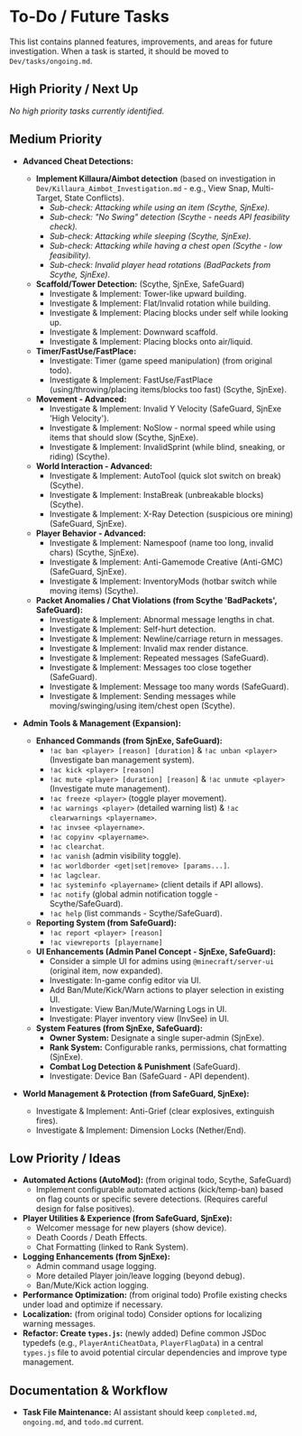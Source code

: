 # To-Do / Future Tasks

This list contains planned features, improvements, and areas for future investigation. When a task is started, it should be moved to `Dev/tasks/ongoing.md`.

## High Priority / Next Up
*No high priority tasks currently identified.*

## Medium Priority

*   **Advanced Cheat Detections:**
    *   **Implement Killaura/Aimbot detection** (based on investigation in `Dev/Killaura_Aimbot_Investigation.md` - e.g., View Snap, Multi-Target, State Conflicts).
        *   *Sub-check: Attacking while using an item (Scythe, SjnExe).*
        *   *Sub-check: "No Swing" detection (Scythe - needs API feasibility check).*
        *   *Sub-check: Attacking while sleeping (Scythe, SjnExe).*
        *   *Sub-check: Attacking while having a chest open (Scythe - low feasibility).*
        *   *Sub-check: Invalid player head rotations (BadPackets from Scythe, SjnExe).*
    *   **Scaffold/Tower Detection:** (Scythe, SjnExe, SafeGuard)
        *   Investigate & Implement: Tower-like upward building.
        *   Investigate & Implement: Flat/Invalid rotation while building.
        *   Investigate & Implement: Placing blocks under self while looking up.
        *   Investigate & Implement: Downward scaffold.
        *   Investigate & Implement: Placing blocks onto air/liquid.
    *   **Timer/FastUse/FastPlace:**
        *   Investigate: Timer (game speed manipulation) (from original todo).
        *   Investigate & Implement: FastUse/FastPlace (using/throwing/placing items/blocks too fast) (Scythe, SjnExe).
    *   **Movement - Advanced:**
        *   Investigate & Implement: Invalid Y Velocity (SafeGuard, SjnExe 'High Velocity').
        *   Investigate & Implement: NoSlow - normal speed while using items that should slow (Scythe, SjnExe).
        *   Investigate & Implement: InvalidSprint (while blind, sneaking, or riding) (Scythe).
    *   **World Interaction - Advanced:**
        *   Investigate & Implement: AutoTool (quick slot switch on break) (Scythe).
        *   Investigate & Implement: InstaBreak (unbreakable blocks) (Scythe).
        *   Investigate & Implement: X-Ray Detection (suspicious ore mining) (SafeGuard, SjnExe).
    *   **Player Behavior - Advanced:**
        *   Investigate & Implement: Namespoof (name too long, invalid chars) (Scythe, SjnExe).
        *   Investigate & Implement: Anti-Gamemode Creative (Anti-GMC) (SafeGuard, SjnExe).
        *   Investigate & Implement: InventoryMods (hotbar switch while moving items) (Scythe).
    *   **Packet Anomalies / Chat Violations (from Scythe 'BadPackets', SafeGuard):**
        *   Investigate & Implement: Abnormal message lengths in chat.
        *   Investigate & Implement: Self-hurt detection.
        *   Investigate & Implement: Newline/carriage return in messages.
        *   Investigate & Implement: Invalid max render distance.
        *   Investigate & Implement: Repeated messages (SafeGuard).
        *   Investigate & Implement: Messages too close together (SafeGuard).
        *   Investigate & Implement: Message too many words (SafeGuard).
        *   Investigate & Implement: Sending messages while moving/swinging/using item/chest open (Scythe).

*   **Admin Tools & Management (Expansion):**
    *   **Enhanced Commands (from SjnExe, SafeGuard):**
        *   `!ac ban <player> [reason] [duration]` & `!ac unban <player>` (Investigate ban management system).
        *   `!ac kick <player> [reason]`
        *   `!ac mute <player> [duration] [reason]` & `!ac unmute <player>` (Investigate mute management).
        *   `!ac freeze <player>` (toggle player movement).
        *   `!ac warnings <player>` (detailed warning list) & `!ac clearwarnings <playername>`.
        *   `!ac invsee <playername>`.
        *   `!ac copyinv <playername>`.
        *   `!ac clearchat`.
        *   `!ac vanish` (admin visibility toggle).
        *   `!ac worldborder <get|set|remove> [params...]`.
        *   `!ac lagclear`.
        *   `!ac systeminfo <playername>` (client details if API allows).
        *   `!ac notify` (global admin notification toggle - Scythe/SafeGuard).
        *   `!ac help` (list commands - Scythe/SafeGuard).
    *   **Reporting System (from SafeGuard):**
        *   `!ac report <player> [reason]`
        *   `!ac viewreports [playername]`
    *   **UI Enhancements (Admin Panel Concept - SjnExe, SafeGuard):**
        *   Consider a simple UI for admins using `@minecraft/server-ui` (original item, now expanded).
        *   Investigate: In-game config editor via UI.
        *   Add Ban/Mute/Kick/Warn actions to player selection in existing UI.
        *   Investigate: View Ban/Mute/Warning Logs in UI.
        *   Investigate: Player inventory view (InvSee) in UI.
    *   **System Features (from SjnExe, SafeGuard):**
        *   **Owner System:** Designate a single super-admin (SjnExe).
        *   **Rank System:** Configurable ranks, permissions, chat formatting (SjnExe).
        *   **Combat Log Detection & Punishment** (SafeGuard).
        *   Investigate: Device Ban (SafeGuard - API dependent).

*   **World Management & Protection (from SafeGuard, SjnExe):**
    *   Investigate & Implement: Anti-Grief (clear explosives, extinguish fires).
    *   Investigate & Implement: Dimension Locks (Nether/End).

## Low Priority / Ideas

*   **Automated Actions (AutoMod):** (from original todo, Scythe, SafeGuard)
    *   Implement configurable automated actions (kick/temp-ban) based on flag counts or specific severe detections. (Requires careful design for false positives).
*   **Player Utilities & Experience (from SafeGuard, SjnExe):**
    *   Welcomer message for new players (show device).
    *   Death Coords / Death Effects.
    *   Chat Formatting (linked to Rank System).
*   **Logging Enhancements (from SjnExe):**
    *   Admin command usage logging.
    *   More detailed Player join/leave logging (beyond debug).
    *   Ban/Mute/Kick action logging.
*   **Performance Optimization:** (from original todo) Profile existing checks under load and optimize if necessary.
*   **Localization:** (from original todo) Consider options for localizing warning messages.
*   **Refactor: Create `types.js`:** (newly added) Define common JSDoc typedefs (e.g., `PlayerAntiCheatData`, `PlayerFlagData`) in a central `types.js` file to avoid potential circular dependencies and improve type management.

## Documentation & Workflow
*   **Task File Maintenance:** AI assistant should keep `completed.md`, `ongoing.md`, and `todo.md` current.
